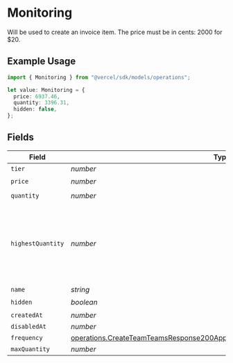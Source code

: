 # Monitoring

Will be used to create an invoice item. The price must be in cents: 2000 for $20.

## Example Usage

```typescript
import { Monitoring } from "@vercel/sdk/models/operations";

let value: Monitoring = {
  price: 6937.46,
  quantity: 3396.31,
  hidden: false,
};
```

## Fields

| Field                                                                                                                                                                                | Type                                                                                                                                                                                 | Required                                                                                                                                                                             | Description                                                                                                                                                                          |
| ------------------------------------------------------------------------------------------------------------------------------------------------------------------------------------ | ------------------------------------------------------------------------------------------------------------------------------------------------------------------------------------ | ------------------------------------------------------------------------------------------------------------------------------------------------------------------------------------ | ------------------------------------------------------------------------------------------------------------------------------------------------------------------------------------ |
| `tier`                                                                                                                                                                               | *number*                                                                                                                                                                             | :heavy_minus_sign:                                                                                                                                                                   | N/A                                                                                                                                                                                  |
| `price`                                                                                                                                                                              | *number*                                                                                                                                                                             | :heavy_check_mark:                                                                                                                                                                   | N/A                                                                                                                                                                                  |
| `quantity`                                                                                                                                                                           | *number*                                                                                                                                                                             | :heavy_check_mark:                                                                                                                                                                   | N/A                                                                                                                                                                                  |
| `highestQuantity`                                                                                                                                                                    | *number*                                                                                                                                                                             | :heavy_minus_sign:                                                                                                                                                                   | The highest quantity in the current period. Used to render the correct enable/disable UI for add-ons.                                                                                |
| `name`                                                                                                                                                                               | *string*                                                                                                                                                                             | :heavy_minus_sign:                                                                                                                                                                   | N/A                                                                                                                                                                                  |
| `hidden`                                                                                                                                                                             | *boolean*                                                                                                                                                                            | :heavy_check_mark:                                                                                                                                                                   | N/A                                                                                                                                                                                  |
| `createdAt`                                                                                                                                                                          | *number*                                                                                                                                                                             | :heavy_minus_sign:                                                                                                                                                                   | N/A                                                                                                                                                                                  |
| `disabledAt`                                                                                                                                                                         | *number*                                                                                                                                                                             | :heavy_minus_sign:                                                                                                                                                                   | N/A                                                                                                                                                                                  |
| `frequency`                                                                                                                                                                          | [operations.CreateTeamTeamsResponse200ApplicationJSONResponseBodyBillingFrequency](../../models/operations/createteamteamsresponse200applicationjsonresponsebodybillingfrequency.md) | :heavy_minus_sign:                                                                                                                                                                   | N/A                                                                                                                                                                                  |
| `maxQuantity`                                                                                                                                                                        | *number*                                                                                                                                                                             | :heavy_minus_sign:                                                                                                                                                                   | N/A                                                                                                                                                                                  |